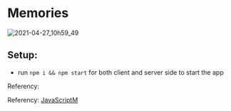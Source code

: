# Memories

![2021-04-27_10h59_49](https://user-images.githubusercontent.com/49380593/116274192-0cd98d00-a748-11eb-8ad9-c682b98bfaf3.png)


## Setup:

- run ```npm i && npm start``` for both client and server side to start the app

Referency:

Referency: <a href = "https://www.youtube.com/channel/UCmXmlB4-HJytD7wek0Uo97A">JavaScriptM</a>
